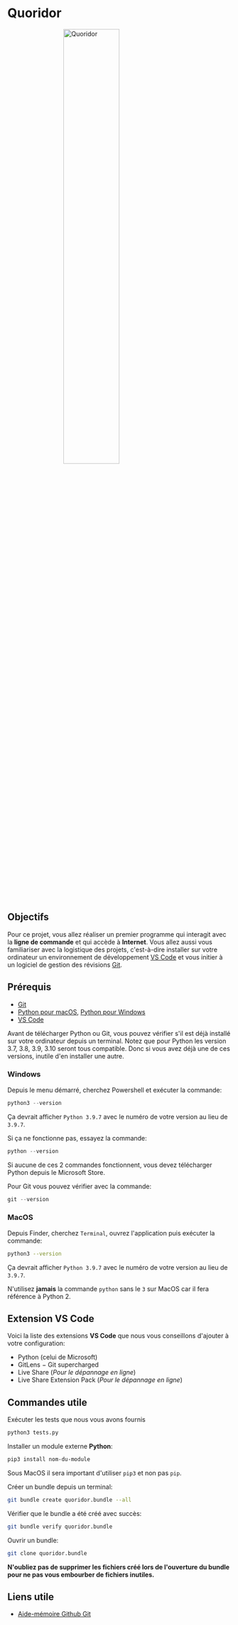 # Quoridor

<img src="https://python.gel.ulaval.ca/media/notebook/quoridor.png" style="display: block; margin-left: auto; margin-right: auto;" alt="Quoridor" width="50%" height="auto">

## Objectifs

Pour ce projet, vous allez réaliser un premier programme qui interagit avec la **ligne de commande** et qui accède à **Internet**. Vous allez aussi vous familiariser avec la logistique des projets, c'est-à-dire installer sur votre ordinateur un environnement de développement [VS Code](https://code.visualstudio.com/) et vous initier à un logiciel de gestion des révisions [Git](https://git-scm.com/).

## Prérequis

- [Git](https://git-scm.com/downloads/)
- [Python pour macOS](https://www.python.org/downloads/), [Python pour Windows](https://apps.microsoft.com/store/detail/python-39/9P7QFQMJRFP7)
- [VS Code](https://code.visualstudio.com/download/)

Avant de télécharger Python ou Git, vous pouvez vérifier s'il est déjà installé sur votre ordinateur depuis un terminal. Notez que pour Python les version 3.7, 3.8, 3.9, 3.10 seront tous compatible. Donc si vous avez déjà une de ces versions, inutile d'en installer une autre.

### Windows

Depuis le menu démarré, cherchez Powershell et exécuter la commande:

```powershell
python3 --version
```

Ça devrait afficher `Python 3.9.7` avec le numéro de votre version au lieu de `3.9.7`.

Si ça ne fonctionne pas, essayez la commande:

```powershell
python --version
```

Si aucune de ces 2 commandes fonctionnent, vous devez télécharger Python depuis le Microsoft Store.

Pour Git vous pouvez vérifier avec la commande:

```powershell
git --version
```

### MacOS

Depuis Finder, cherchez `Terminal`, ouvrez l'application puis exécuter la commande:

```zsh
python3 --version
```

Ça devrait afficher `Python 3.9.7` avec le numéro de votre version au lieu de `3.9.7`.

N'utilisez **jamais** la commande `python` sans le `3` sur MacOS car il fera référence à Python 2.

## Extension VS Code

Voici la liste des extensions **VS Code** que nous vous conseillons d'ajouter à votre configuration:

- Python (celui de Microsoft)
- GitLens $-$ Git supercharged
- Live Share (_Pour le dépannage en ligne_)
- Live Share Extension Pack (_Pour le dépannage en ligne_)

## Commandes utile

Exécuter les tests que nous vous avons fournis

```bash
python3 tests.py
```

Installer un module externe **Python**:

```bash
pip3 install nom-du-module
```

Sous MacOS il sera important d'utiliser `pip3` et non pas `pip`.

Créer un bundle depuis un terminal:

```bash
git bundle create quoridor.bundle --all
```

Vérifier que le bundle a été créé avec succès:

```bash
git bundle verify quoridor.bundle
```

Ouvrir un bundle:

```bash
git clone quoridor.bundle
```

**N'oubliez pas de supprimer les fichiers créé lors de l'ouverture du bundle pour ne pas vous embourber de fichiers inutiles.**

## Liens utile

- [Aide-mémoire Github Git](https://github.github.com/training-kit/downloads/fr/github-git-cheat-sheet.pdf)
